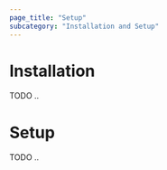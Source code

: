 ```yaml
---
page_title: "Setup"
subcategory: "Installation and Setup"
---
```


# Installation

TODO ..


# Setup

TODO ..